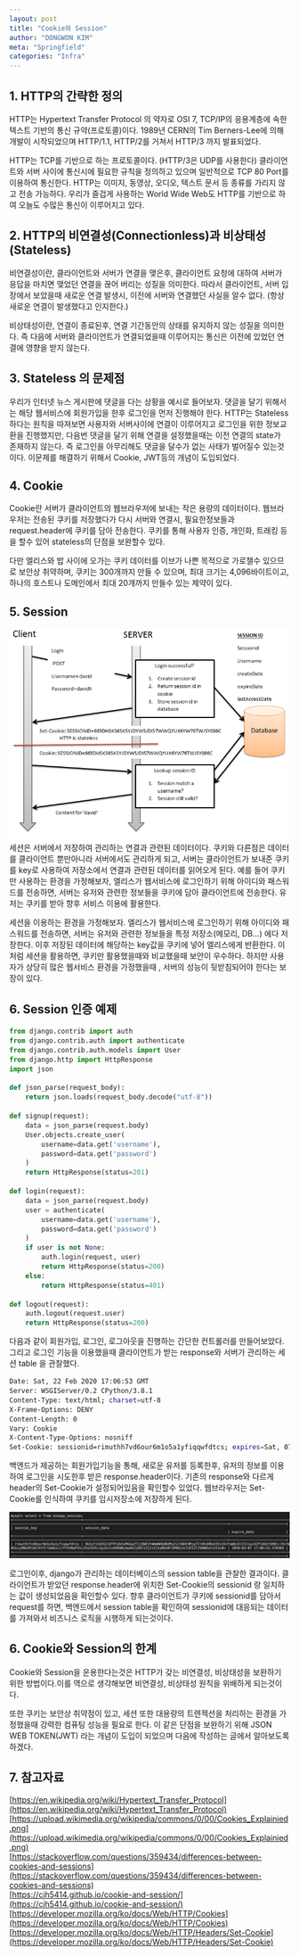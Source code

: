 ```yaml
---
layout: post
title: "Cookie와 Session"
author: "DONGWON KIM"
meta: "Springfield"
categories: "Infra"
---
```


## 1. HTTP의 간략한 정의

HTTP는 Hypertext Transfer Protocol 의 약자로  OSI 7, TCP/IP의 응용계층에 속한 텍스트 기반의 통신 규약(프로토콜)이다. 1989년 CERN의 Tim Berners-Lee에 의해 개발이 시작되었으며 HTTP/1.1, HTTP/2를 거쳐서 HTTP/3 까지 발표되었다. 

HTTP는 TCP를 기반으로 하는 프로토콜이다. (HTTP/3은 UDP를 사용한다)  클라이언트와 서버 사이에 통신시에 필요한 규칙을 정의하고 있으며 일반적으로 TCP 80 Port를 이용하여 통신한다. HTTP는 이미지, 동영상, 오디오, 텍스트 문서 등 종류를 가리지 않고 전송 가능하다. 우리가 즐겁게 사용하는 World Wide Web도 HTTP를 기반으로 하여 오늘도 수많은 통신이 이루어지고 있다.

## 2. HTTP의 비연결성(Connectionless)과 비상태성(Stateless)

비연결성이란, 클라이언트와 서버가 연결을 맺은후, 클라이언트 요청에 대하여 서버가 응답을 마치면 맺었던 연결을 끊어 버리는 성질을 의미한다. 따라서 클라이언트, 서버 입장에서 보았을때 새로운 연결 발생시, 이전에 서버와 연결했던 사실을 알수 없다. (항상 새로운 연결이 발생했다고 인지한다.)

비상태성이란, 연결이 종료된후, 연결 기간동안의 상태를 유지하지 않는 성질을 의미한다. 즉 다음에 서버와 클라이언트가 연결되었을때 이루어지는 통신은 이전에 있었던 연결에 영향을 받지 않는다.

## 3. Stateless 의 문제점

우리가 인터넷 뉴스 게시판에 댓글을 다는 상황을 예시로 들어보자. 댓글을 달기 위해서는 해당 웹서비스에 회원가입을 한후 로그인을 먼저 진행해야 한다. HTTP는 Stateless 하다는 원칙을 따져보면 사용자와 서버사이에 연결이 이루어지고 로그인을 위한 정보교환을 진행했지만, 다음번 댓글을 달기 위해 연결을 설정했을때는 이전 연결의 state가 존재하지 않는다. 즉 로그인을 아무리해도 댓글을 달수가 없는 사태가 벌어질수 있는것이다.
이문제를 해결하기 위해서 Cookie, JWT등의 개념이 도입되었다.

## 4. Cookie
Cookie란 서버가 클라이언트의 웹브라우저에 보내는 작은 용량의 데이터이다. 웹브라우저는 전송된 쿠키를 저장했다가 다시 서버와 연결시, 필요한정보들과 request.header에 쿠키를 담아 전송한다. 쿠키를 통해 사용자 인증, 개인화, 트래킹 등을 할수 있어 stateless의 단점을 보완할수 있다.

다만 엘리스와 밥 사이에 오가는 쿠키 데이터를 이브가 나쁜 목적으로 가로챌수 있으므로 보안상 취약하며, 쿠키는 300개까지 만들 수 있으며, 최대 크기는 4,096바이트이고, 하나의 호스트나 도메인에서 최대 20개까지 만들수 있는 제약이 있다.

## 5. Session
![Image Alt 텍스트](/img/2020/02/23/Session-Cookie/Cookies_Explainied.png)
세션은 서버에서 저장하여 관리하는 연결과 관련된 데이터이다. 쿠키와 다른점은 데이터를 클라이언트 뿐만아니라 서버에서도 관리하게 되고, 서버는 클라이언트가 보내준 쿠키를 key로 사용하여 저장소에서 연결과 관련된 데이터를 읽어오게 된다.
예를 들어 쿠키만 사용하는 환경을 가정해보자, 엘리스가 웹서비스에 로그인하기 위해 아이디와 패스워드를 전송하면, 서버는 유저와 관련한 정보들을 쿠키에 담아 클라이언트에 전송한다. 유저는 쿠키를 받아 향후 서비스 이용에 활용한다.

세션을 이용하는 환경을 가정해보자. 엘리스가 웹서비스에 로그인하기 위해 아이디와 패스워드를 전송하면, 서버는 유저와 관련한 정보들을 특정 저장소(메모리, DB...) 에다 저장한다. 이후 저장된 데이터에 해당하는 key값을 쿠키에 넣어 엘리스에게 반환한다. 이처럼 세션을 활용하면, 쿠키만 활용했을때와 비교했을때 보안이 우수하다. 하지만 사용자가 상당히 많은 웹서비스 환경을 가정했을때 , 서버의 성능이 뒷받침되어야 한다는 보장이 있다.

## 6. Session 인증 예제
```python
from django.contrib import auth
from django.contrib.auth import authenticate
from django.contrib.auth.models import User
from django.http import HttpResponse
import json
    
def json_parse(request_body):
    return json.loads(request_body.decode("utf-8"))
    
def signup(request):
    data = json_parse(request.body)
    User.objects.create_user(
        username=data.get('username'), 
        password=data.get('password')
    )
    return HttpResponse(status=201)

def login(request):
    data = json_parse(request.body)
    user = authenticate(
        username=data.get('username'), 
        password=data.get('password')
    )
    if user is not None:
        auth.login(request, user)
        return HttpResponse(status=200)
    else:
        return HttpResponse(status=401)
    
def logout(request):
    auth.logout(request.user)
    return HttpResponse(status=200)        
```
다음과 같이 회원가입, 로그인, 로그아웃을 진행하는 간단한 컨트롤러를 만들어보았다. 그리고 로그인 기능을 이용했을때 클라이언트가 받는 response와 서버가 관리하는 세션 table 을 관찰했다.

```bash
Date: Sat, 22 Feb 2020 17:06:53 GMT
Server: WSGIServer/0.2 CPython/3.8.1
Content-Type: text/html; charset=utf-8
X-Frame-Options: DENY
Content-Length: 0
Vary: Cookie
X-Content-Type-Options: nosniff
Set-Cookie: sessionid=rimuthh7vd6our6m1o5a1yfiqqwfdtcs; expires=Sat, 07 Mar 2020 17:06:53 GMT; HttpOnly; Max-Age=1209600; Path=/; SameSite=Lax
```
백엔드가 제공하는 회원가입기능을 통해, 새로운 유저를 등록한후, 유저의 정보를 이용하여 로그인을 시도한후 받은 response.header이다.
기존의 response와 다르게 header의 Set-Cookie가 설정되어있음을 확인할수 있었다. 웹브라우저는 Set-Cookie를 인식하여 쿠키를 임시저장소에 저장하게 된다.

![Image Alt 텍스트](/img/2020/02/23/Session-Cookie/db.png)

로그인이후, django가 관리하는 데이터베이스의 session table을 관찰한 결과이다. 클라이언트가 받았던 response.header에 위치한 Set-Cookie의 sessionid 랑 일치하는 값이 생성되었음을 확인할수 있다.
향후 클라이언트가 쿠키에 sessionid를 담아서 request를 하면, 백엔드에서 session table을 확인하여 sessionid에 대응되는 데이터를 가져와서 비즈니스 로직을 시행하게 되는것이다.

## 6. Cookie와 Session의 한계

Cookie와 Session을 운용한다는것은  HTTP가 갖는 비연결성, 비상태성을 보완하기 위한 방법이다.이를  역으로 생각해보면 비연결성, 비상태성 원칙을 위배하게 되는것이다. 

또한 쿠키는 보안상 취약점이 있고, 세션 또한 대용량의 트렌젝션을 처리하는 환경을 가정했을때 강력한 컴퓨팅 성능을 필요로 한다.
이 같은 단점을 보완하기 위해 JSON WEB TOKEN(JWT) 라는 개념이 도입이 되었으며 다음에 작성하는 글에서 알아보도록 하겠다.

## 7. 참고자료

[https://en.wikipedia.org/wiki/Hypertext_Transfer_Protocol](https://en.wikipedia.org/wiki/Hypertext_Transfer_Protocol)<br/>
[https://upload.wikimedia.org/wikipedia/commons/0/00/Cookies_Explainied.png](https://upload.wikimedia.org/wikipedia/commons/0/00/Cookies_Explainied.png)<br/>
[https://stackoverflow.com/questions/359434/differences-between-cookies-and-sessions](https://stackoverflow.com/questions/359434/differences-between-cookies-and-sessions)<br/>
[https://cjh5414.github.io/cookie-and-session/](https://cjh5414.github.io/cookie-and-session/)<br/>
[https://developer.mozilla.org/ko/docs/Web/HTTP/Cookies](https://developer.mozilla.org/ko/docs/Web/HTTP/Cookies)<br/>
[https://developer.mozilla.org/ko/docs/Web/HTTP/Headers/Set-Cookie](https://developer.mozilla.org/ko/docs/Web/HTTP/Headers/Set-Cookie)